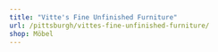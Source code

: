 ```yaml
---
title: "Vitte's Fine Unfinished Furniture"
url: /pittsburgh/vittes-fine-unfinished-furniture/
shop: Möbel
---
```

